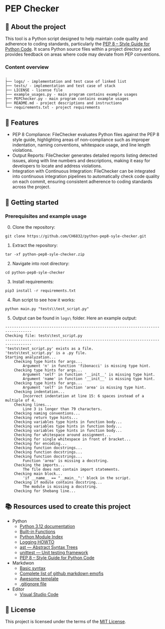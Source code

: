 # PEP Checker

## :newspaper: About the project

This tool is a Python script designed to help maintain code quality and adherence to coding standards, particularly the [PEP 8 – Style Guide for Python Code](https://peps.python.org/pep-0008/). It scans Python source files within a project directory and provides feedback on areas where code may deviate from PEP conventions.

### Content overview

    .
    ├── logs/ - implementation and test case of linked list
    ├── tests/ - implementation and test case of stack
    ├── LICENSE - license file
    ├── example_usages.py - main program contains example usages
    ├── PEPChecker.py - main program contains example usages
    ├── README.md - project descriptions and instructions
    └── requirements.txt - project requirements

## :notebook: Features

* PEP 8 Compliance: FileChecker evaluates Python files against the PEP 8 style guide, highlighting areas of non-compliance such as improper indentation, naming conventions, whitespace usage, and line length violations.
* Output Reports: FileChecker generates detailed reports listing detected issues, along with line numbers and descriptions, making it easy for developers to locate and address violations.
* Integration with Continuous Integration: FileChecker can be integrated into continuous integration pipelines to automatically check code quality on each commit, ensuring consistent adherence to coding standards across the project.

## :runner: Getting started

### Prerequisites and example usage

0. Clone the repository:

```
git clone https://github.com/CH6832/python-pep8-syle-checker.git
```

1. Extract the repository:

```
tar -xf python-pep8-syle-checker.zip
```

2. Navigate into root directory:

```
cd python-pep8-syle-checker
```

3. Install requirements:

```
pip3 install -r requirements.txt
```

4. Run script to see how it works:

```
python main.py "tests\\test_script.py"
```

5. Output can be found in `logs\` folder. Here an example output:

```
----------------------------------------------------------------------------------
Checking file: tests\test_script.py
----------------------------------------------------------------------------------
'tests\test_script.py' exists as a file.
'tests\test_script.py' is a .py file.
Starting analyzation...
    Checking type hints for args...
        Argument 'n' in function 'fibonacci' is missing type hint.
    Checking type hints for args...
        Argument 'self' in function '__init__' is missing type hint.
        Argument 'name' in function '__init__' is missing type hint.
    Checking type hints for args...
        Argument 'self' in function 'area' is missing type hint.
    Checking indentation...
        Incorrect indentation at line 15: 6 spaces instead of a multiple of 4.
    Checking lines...
        Line 3 is longer than 79 characters.
    Checking naming conventions...
    Checking return type hints...
    Checking variables type hints in function body...
    Checking variables type hints in function body...
    Checking variables type hints in function body...
    Checking for whitespace around assignment...
    Checking for single whitespace in front of bracket...
    Checking for encoding...
    Checking function docstrings...
    Checking function docstrings...
    Checking function docstrings...
        Function 'area' is missing a docstring.
    Checking the imports...
        The file does not contain import statements.
    Checking main block...
        'if __name__ == "__main__":' block in the script.
    Checking if module contains docstring...
        The module is missing a docstring.
    Checking for Shebang line...
```

## :books: Resources used to create this project

* Python
  * [Python 3.12 documentation](https://docs.python.org/3/)
  * [Built-in Functions](https://docs.python.org/3/library/functions.html)
  * [Python Module Index](https://docs.python.org/3/py-modindex.html)
  * [Logging HOWTO](https://docs.python.org/3/howto/logging.html)
  * [ast — Abstract Syntax Trees](https://docs.python.org/3/library/ast.html)
  * [unittest — Unit testing framework](https://docs.python.org/3/library/unittest.html)
  * [PEP 8 – Style Guide for Python Code](https://peps.python.org/pep-0008/)
* Markdwon
  * [Basic syntax](https://www.markdownguide.org/basic-syntax/)
  * [Complete list of github markdown emofis](https://dev.to/nikolab/complete-list-of-github-markdown-emoji-markup-5aia)
  * [Awesome template](http://github.com/Human-Activity-Recognition/blob/main/README.md)
  * [.gitignore file](https://git-scm.com/docs/gitignore)
* Editor
  * [Visual Studio Code](https://code.visualstudio.com/)

## :bookmark: License

This project is licensed under the terms of the [MIT License](LICENSE).
